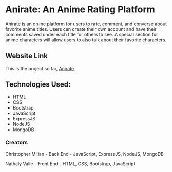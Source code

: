# Anirate: An Anime Rating Platform

Anirate is an online platform for users to rate, comment, and converse about favorite anime titles. Users can create their own account and have their comments saved under each title for others to see. A special section for anime characters will allow users to also talk about their favorite characters. 

## Website Link
This is the project so far, [Anirate](https://nvall024.github.io/anirate-website/index.html).

## Technologies Used:

- HTML
- CSS
- Bootstrap
- JavaScript
- ExpressJS
- NodeJS
- MongoDB

### Creators

Christopher Milian - Back End - JavaScript, ExpressJS, NodeJS, MongoDB

Nathaly Valle - Front End - HTML, CSS, Bootstrap, JavaScript
